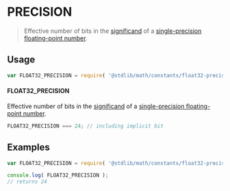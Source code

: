 PRECISION
===
> Effective number of bits in the [significand][significand] of a [single-precision floating-point number][ieee754].


<!-- <usage> -->
## Usage

``` javascript
var FLOAT32_PRECISION = require( '@stdlib/math/constants/float32-precision' );
```

#### FLOAT32_PRECISION

Effective number of bits in the [significand][significand] of a [single-precision floating-point number][ieee754].

``` javascript
FLOAT32_PRECISION === 24; // including implicit bit
```
<!-- </usage> -->


<!-- <examples> -->
## Examples

``` javascript
var FLOAT32_PRECISION = require( '@stdlib/math/constants/float32-precision' );

console.log( FLOAT32_PRECISION );
// returns 24
```
<!-- </examples> -->


<!-- <links> -->
[ieee754]: https://en.wikipedia.org/wiki/IEEE_754-1985
[significand]: https://en.wikipedia.org/wiki/Significand
<!-- </links> -->
